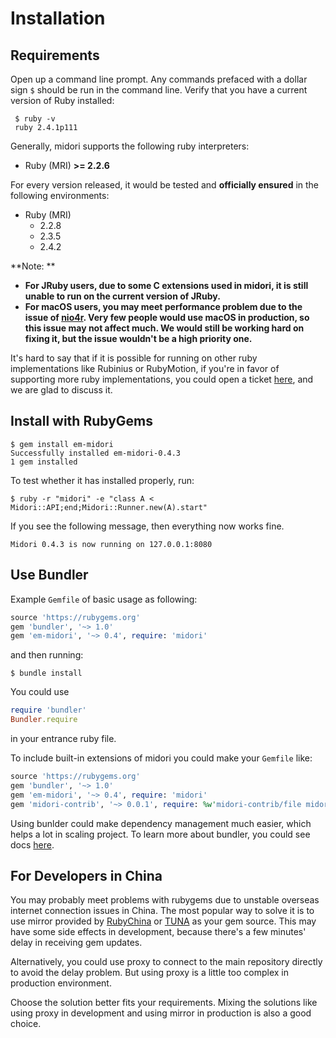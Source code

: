 # Installation

## Requirements

Open up a command line prompt. Any commands prefaced with a dollar sign `$` should be run in the command line. Verify that you have a current version of Ruby installed:

```
 $ ruby -v
 ruby 2.4.1p111
```

Generally, midori supports the following ruby interpreters:

- Ruby (MRI) **>= 2.2.6**

 For every version released, it would be tested and **officially ensured** in the following environments:

- Ruby (MRI)
  - 2.2.8
  - 2.3.5
  - 2.4.2

**Note: **

- **For JRuby users, due to some C extensions used in midori, it is still unable to run on the current version of JRuby.**
- **For macOS users, you may meet performance problem due to the issue of [nio4r](https://github.com/socketry/nio4r/issues/125). Very few people would use macOS in production, so this issue may not affect much. We would still be working hard on fixing it, but the issue wouldn't be a high priority one.**

It's hard to say that if it is possible for running on other ruby implementations like Rubinius or RubyMotion, if you're in favor of supporting more ruby implementations, you could open a ticket [here](https://github.com/heckpsi-lab/em-midori/issues), and we are glad to discuss it.

## Install with RubyGems

```
$ gem install em-midori
Successfully installed em-midori-0.4.3
1 gem installed
```

To test whether it has installed properly, run:

```
$ ruby -r "midori" -e "class A < Midori::API;end;Midori::Runner.new(A).start"
```

If you see the following message, then everything now works fine.

```
Midori 0.4.3 is now running on 127.0.0.1:8080
```

## Use Bundler

Example `Gemfile` of basic usage as following:

```ruby
source 'https://rubygems.org'
gem 'bundler', '~> 1.0'
gem 'em-midori', '~> 0.4', require: 'midori'
```

and then running:

```
$ bundle install
```

You could use

```ruby
require 'bundler'
Bundler.require
```

in your entrance ruby file.

To include built-in extensions of midori you could make your `Gemfile` like:

```ruby
source 'https://rubygems.org'
gem 'bundler', '~> 1.0'
gem 'em-midori', '~> 0.4', require: 'midori'
gem 'midori-contrib', '~> 0.0.1', require: %w'midori-contrib/file midori-contrib/sequel/mysql2'
```

Using bunlder could make dependency management much easier, which helps a lot in scaling project. To learn more about bundler, you could see docs [here](http://bundler.io/docs.html). 

## For Developers in China

You may probably meet problems with rubygems due to unstable overseas internet connection issues in China. The most popular way to solve it is to use mirror provided by [RubyChina](https://gems.ruby-china.org/) or [TUNA](https://mirror.tuna.tsinghua.edu.cn/help/rubygems/) as your gem source. This may have some side effects in development, because there's a few minutes' delay in receiving gem updates.

Alternatively, you could use proxy to connect to the main repository directly to avoid the delay problem. But using proxy is a little too complex in production environment.

Choose the solution better fits your requirements. Mixing the solutions like using proxy in development and using mirror in production is also a good choice.

